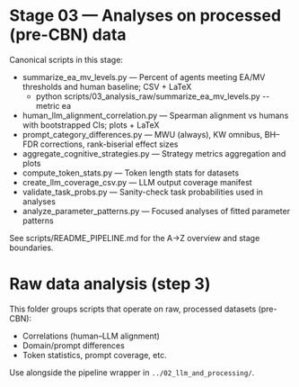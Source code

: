 # Stage 03 — Analyses on processed (pre-CBN) data

Canonical scripts in this stage:
- summarize_ea_mv_levels.py — Percent of agents meeting EA/MV thresholds and human baseline; CSV + LaTeX
	- python scripts/03_analysis_raw/summarize_ea_mv_levels.py --metric ea
- human_llm_alignment_correlation.py — Spearman alignment vs humans with bootstrapped CIs; plots + LaTeX
- prompt_category_differences.py — MWU (always), KW omnibus, BH–FDR corrections, rank-biserial effect sizes
- aggregate_cognitive_strategies.py — Strategy metrics aggregation and plots
- compute_token_stats.py — Token length stats for datasets
- create_llm_coverage_csv.py — LLM output coverage manifest
- validate_task_probs.py — Sanity-check task probabilities used in analyses
- analyze_parameter_patterns.py — Focused analyses of fitted parameter patterns

See scripts/README_PIPELINE.md for the A→Z overview and stage boundaries.
# Raw data analysis (step 3)

This folder groups scripts that operate on raw, processed datasets (pre-CBN):
- Correlations (human–LLM alignment)
- Domain/prompt differences
- Token statistics, prompt coverage, etc.

Use alongside the pipeline wrapper in `../02_llm_and_processing/`.
